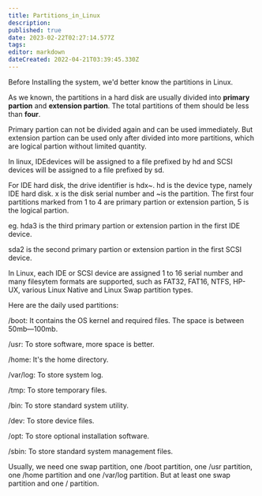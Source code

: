 ```yaml
---
title: Partitions_in_Linux
description: 
published: true
date: 2023-02-22T02:27:14.577Z
tags: 
editor: markdown
dateCreated: 2022-04-21T03:39:45.330Z
---
```


Before Installing the system, we'd better know the partitions in Linux.

As we known, the partitions in a hard disk are usually divided into **primary partion** and **extension partion**. The total partitions of them should be less than **four**.
  
Primary partion can not be divided again and can be used immediately. But extension partion can be used only after divided into more partitions, which are logical partion without limited quantity.

In linux, IDEdevices will be assigned to a file prefixed by hd and SCSI devices will be assigned to a file prefixed by sd.

For IDE hard disk, the drive identifier is hdx~. hd is the device type, namely IDE hard disk. x is the disk serial number and ~is the partition. The first four partitions marked from 1 to 4 are primary partion or extension partion, 5 is the logical partion.

eg. hda3 is the third primary partion or extension partion in the first IDE device.

sda2 is the second primary partion or extension partion in the first SCSI device.

In Linux, each IDE or SCSI device are assigned 1 to 16 serial number and many filesytem formats are supported, such as FAT32, FAT16, NTFS, HP-UX, various Linux Native and Linux Swap partition types.

Here are the daily used partitions:

/boot: It contains the OS kernel and required files. The space is between 50mb—100mb.

/usr: To store software, more space is better.

/home: It's the home directory.

/var/log: To store system log.

/tmp: To store temporary files.

/bin: To store standard system utility.

/dev: To store device files.

/opt: To store optional installation software.

/sbin: To store standard system management files.

Usually, we need one swap partition, one /boot partition, one /usr partition, one /home partition and one /var/log partition. But at least one swap partition and one / partition.
